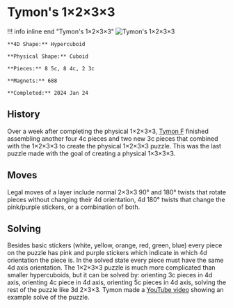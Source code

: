 # Tymon's 1×2×3×3

!!! info inline end "Tymon's 1×2×3×3"
    ![Tymon's 1×2×3×3](https://cloud.hypercubing.xyz/assets/img/phys/tymon_1x2x3x3.jpeg)

    **4D Shape:** Hypercuboid

    **Physical Shape:** Cuboid

    **Pieces:** 8 5c, 8 4c, 2 3c

    **Magnets:** 688

    **Completed:** 2024 Jan 24

## History

Over a week after completing the physical 1×2×3×3, [Tymon F](https://hypercubing.xyz/leaderboards/solvers/tymofro/) finished assembling another four 4c pieces and two new 3c pieces that combined with the 1×2×3×3 to create the physical 1×2×3×3 puzzle. This was the last puzzle made with the goal of creating a physical 1×3×3×3.

## Moves

Legal moves of a layer include normal 2×3×3 90° and 180° twists that rotate pieces without changing their 4d orientation, 4d 180° twists that change the pink/purple stickers, or a combination of both.

## Solving

Besides basic stickers (white, yellow, orange, red, green, blue) every piece on the puzzle has pink and purple stickers which indicate in which 4d orientation the piece is. In the solved state every piece must have the same 4d axis orientation.
The 1×2×3×3 puzzle is much more complicated than smaller hypercuboids, but it can be solved by: orienting 3c pieces in 4d axis, orienting 4c piece in 4d axis, orienting 5c pieces in 4d axis, solving the rest of the puzzle like 3d 2×3×3. Tymon made a [YouTube video](https://youtu.be/zJ13FI62GDE) showing an example solve of the puzzle.
